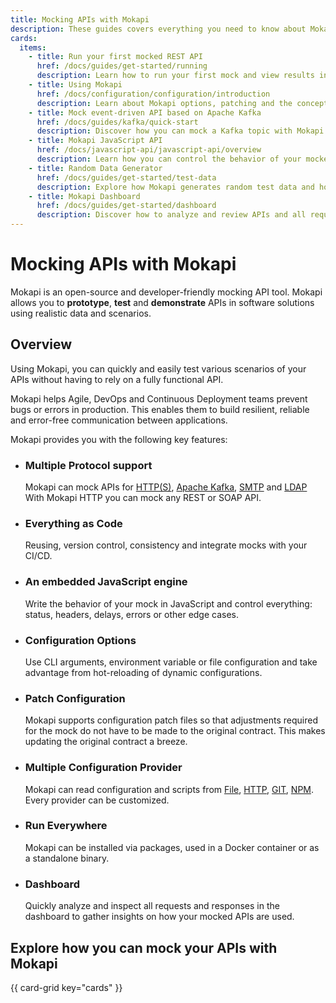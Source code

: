 ```yaml
---
title: Mocking APIs with Mokapi
description: These guides covers everything you need to know about Mokapi and mocking APIs.
cards:
  items:
    - title: Run your first mocked REST API
      href: /docs/guides/get-started/running
      description: Learn how to run your first mock and view results in the dashboard.
    - title: Using Mokapi
      href: /docs/configuration/configuration/introduction
      description: Learn about Mokapi options, patching and the concept of configuration providers.
    - title: Mock event-driven API based on Apache Kafka
      href: /docs/guides/kafka/quick-start
      description: Discover how you can mock a Kafka topic with Mokapi and simulate realistic events.
    - title: Mokapi JavaScript API
      href: /docs/javascript-api/javascript-api/overview
      description: Learn how you can control the behavior of your mocked APIs with the Mokapi APIs
    - title: Random Data Generator
      href: /docs/guides/get-started/test-data
      description: Explore how Mokapi generates random test data and how you can influence it.
    - title: Mokapi Dashboard
      href: /docs/guides/get-started/dashboard
      description: Discover how to analyze and review APIs and all requests and their responses.
---
```


# Mocking APIs with Mokapi

Mokapi is an open-source and developer-friendly mocking API tool. Mokapi allows you to
**prototype**, **test** and **demonstrate** APIs in software solutions using realistic data and scenarios.

## Overview

Using Mokapi, you can quickly and easily test various scenarios of your APIs without
having to rely on a fully functional API.

Mokapi helps Agile, DevOps and Continuous Deployment teams prevent bugs or errors in production. 
This enables them to build resilient, reliable and error-free communication between applications.

Mokapi provides you with the following key features:

- ### Multiple Protocol support

  Mokapi can mock APIs for [HTTP(S)](/docs/guides/http/overview.md), [Apache Kafka](/docs/guides/kafka/overview.md), [SMTP](/docs/guides/smtp/overview.md) and [LDAP](/docs/guides/ldap/overview.md)
  With Mokapi HTTP you can mock any REST or SOAP API.

- ### Everything as Code

  Reusing, version control, consistency and integrate mocks with your CI/CD.

- ### An embedded JavaScript engine

  Write the behavior of your mock in JavaScript and control everything: status, headers, delays, errors or other edge cases.

- ### Configuration Options

  Use CLI arguments, environment variable or file configuration and take advantage from hot-reloading of dynamic configurations.

- ### Patch Configuration

  Mokapi supports configuration patch files so that adjustments required for the mock do not have to be made to the
  original contract. This makes updating the original contract a breeze.

- ### Multiple Configuration Provider

  Mokapi can read configuration and scripts from [File](/docs/configuration/dynamic/file.md), [HTTP](/docs/configuration/dynamic/http.md), [GIT](/docs/configuration/dynamic/git.md), [NPM](/docs/configuration/dynamic/npm.md). 
  Every provider can be customized.

- ### Run Everywhere

  Mokapi can be installed via packages, used in a Docker container or as a standalone binary.

- ### Dashboard

  Quickly analyze and inspect all requests and responses in the dashboard to gather insights on how your mocked APIs are used.

## Explore how you can mock your APIs with Mokapi

{{ card-grid key="cards" }}
